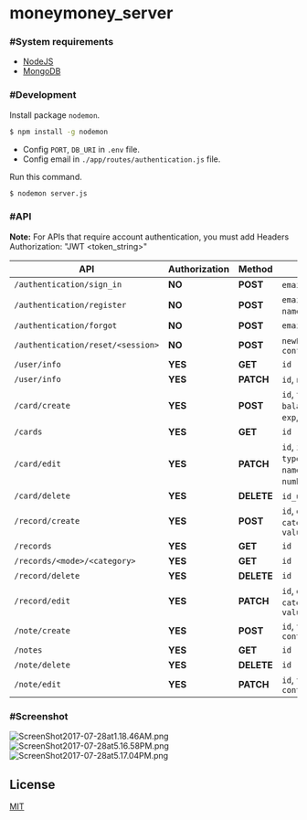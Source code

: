 # moneymoney_server

### #System requirements
  - [NodeJS](https://nodejs.org/en/)
  - [MongoDB](https://www.mongodb.com)
  
### #Development
Install package `nodemon`.
```sh
$ npm install -g nodemon
```
  - Config `PORT`, `DB_URI` in `.env` file.
  - Config email in `./app/routes/authentication.js` file.  

Run this command.
```sh
$ nodemon server.js
```

### #API

**Note:** For APIs that require account authentication, you must add Headers Authorization: "JWT <token_string>"

API | Authorization | Method | Params
----|-------------|--------|-------
`/authentication/sign_in`|**NO**|**POST**|`email`, `password`|String, String
`/authentication/register`|**NO**|**POST**|`email`, `password`, `name`, `avatar`
`/authentication/forgot`|**NO**|**POST**|`email`
`/authentication/reset/<session>`|**NO**|**POST**|`newPassword`, `confirmPassword`
`/user/info`|**YES**|**GET**|`id`
`/user/info`|**YES**|**PATCH**|`id`, `name`, `avatar`
`/card/create`|**YES**|**POST**|`id`, `type`, `balance`, `name`, `exp`, `number`, `cvv`
`/cards`|**YES**|**GET**|`id`
`/card/edit`|**YES**|**PATCH**|`id`, `id_user`, `type`, `balance`, `name`, `exp`, `number`, `cvv`
`/card/delete`|**YES**|**DELETE**|`id_user`, `id`
`/record/create`|**YES**|**POST**|`id`, `datetime`, `category`, `card`, `value`
`/records`|**YES**|**GET**|`id`
`/records/<mode>/<category>`|**YES**|**GET**|`id`
`/record/delete`|**YES**|**DELETE**|`id`
`/record/edit`|**YES**|**PATCH**|`id`, `datetime`, `category`, `card`, `value`
`/note/create`|**YES**|**POST**|`id`, `title`, `content`
`/notes`|**YES**|**GET**|`id`
`/note/delete`|**YES**|**DELETE**|`id`
`/note/edit`|**YES**|**PATCH**|`id`, `title`, `content`

### #Screenshot
![ScreenShot2017-07-28at1.18.46AM.png](http://sv1.upsieutoc.com/2017/07/28/ScreenShot2017-07-28at1.18.46AM.png)   
![ScreenShot2017-07-28at5.16.58PM.png](http://sv1.upsieutoc.com/2017/07/28/ScreenShot2017-07-28at5.16.58PM.png)  
![ScreenShot2017-07-28at5.17.04PM.png](http://sv1.upsieutoc.com/2017/07/28/ScreenShot2017-07-28at5.17.04PM.png)

## License
[MIT](https://github.com/htdangkhoa/moneymoney_server/blob/master/LICENSE)
